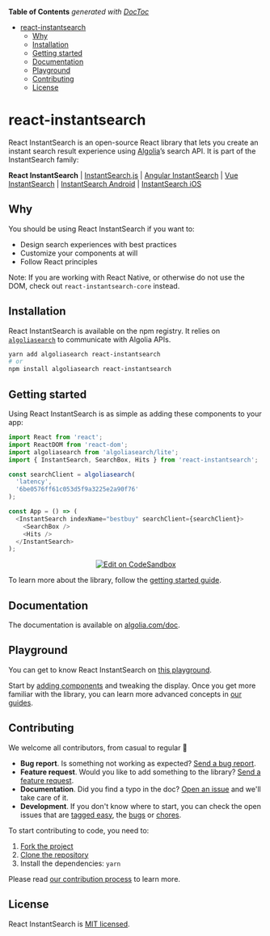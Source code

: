 <!-- START doctoc generated TOC please keep comment here to allow auto update -->
<!-- DON'T EDIT THIS SECTION, INSTEAD RE-RUN doctoc TO UPDATE -->

**Table of Contents** _generated with [DocToc](https://github.com/thlorenz/doctoc)_

- [react-instantsearch](#react-instantsearch)
  - [Why](#why)
  - [Installation](#installation)
  - [Getting started](#getting-started)
  - [Documentation](#documentation)
  - [Playground](#playground)
  - [Contributing](#contributing)
  - [License](#license)

<!-- END doctoc generated TOC please keep comment here to allow auto update -->

# react-instantsearch

React InstantSearch is an open-source React library that lets you create an instant search result experience using [Algolia][algolia-website]’s search API. It is part of the InstantSearch family:

**React InstantSearch** | [InstantSearch.js][instantsearch-github] | [Angular InstantSearch][instantsearch-angular-github] | [Vue InstantSearch][instantsearch-github] | [InstantSearch Android][instantsearch-android-github] | [InstantSearch iOS][instantsearch-ios-github]

## Why

You should be using React InstantSearch if you want to:

- Design search experiences with best practices
- Customize your components at will
- Follow React principles

Note: If you are working with React Native, or otherwise do not use the DOM, check out `react-instantsearch-core` instead.

## Installation

React InstantSearch is available on the npm registry. It relies on [`algoliasearch`](https://github.com/algolia/algoliasearch-client-javascript) to communicate with Algolia APIs.

```sh
yarn add algoliasearch react-instantsearch
# or
npm install algoliasearch react-instantsearch
```

## Getting started

Using React InstantSearch is as simple as adding these components to your app:

```javascript
import React from 'react';
import ReactDOM from 'react-dom';
import algoliasearch from 'algoliasearch/lite';
import { InstantSearch, SearchBox, Hits } from 'react-instantsearch';

const searchClient = algoliasearch(
  'latency',
  '6be0576ff61c053d5f9a3225e2a90f76'
);

const App = () => (
  <InstantSearch indexName="bestbuy" searchClient={searchClient}>
    <SearchBox />
    <Hits />
  </InstantSearch>
);
```

<p align="center">
  <a href="https://codesandbox.io/s/github/algolia/instantsearch/tree/master/examples/react/default-theme" title="Edit on CodeSandbox">
    <img alt="Edit on CodeSandbox" src="https://codesandbox.io/static/img/play-codesandbox.svg">
  </a>
</p>

To learn more about the library, follow the [getting started guide][doc-getting-started].

## Documentation

The documentation is available on [algolia.com/doc][doc].

## Playground

You can get to know React InstantSearch on [this playground][doc-playground].

Start by [adding components][doc-getting-started] and tweaking the display. Once you get more familiar with the library, you can learn more advanced concepts in [our guides][doc-guides].

## Contributing

We welcome all contributors, from casual to regular 💙

- **Bug report**. Is something not working as expected? [Send a bug report][contributing-bugreport].
- **Feature request**. Would you like to add something to the library? [Send a feature request][contributing-featurerequest].
- **Documentation**. Did you find a typo in the doc? [Open an issue][contributing-newissue] and we'll take care of it.
- **Development**. If you don't know where to start, you can check the open issues that are [tagged easy][contributing-label-easy], the [bugs][contributing-label-bug] or [chores][contributing-label-chore].

To start contributing to code, you need to:

1.  [Fork the project](https://help.github.com/articles/fork-a-repo/)
1.  [Clone the repository](https://help.github.com/articles/cloning-a-repository/)
1.  Install the dependencies: `yarn`

Please read [our contribution process](https://github.com/algolia/instantsearch/blob/master/CONTRIBUTING.md) to learn more.

## License

React InstantSearch is [MIT licensed](../../LICENSE).

<!-- Links -->

[doc]: https://www.algolia.com/doc/guides/building-search-ui/what-is-instantsearch/react/
[doc-getting-started]: https://www.algolia.com/doc/guides/building-search-ui/getting-started/react/
[doc-guides]: https://www.algolia.com/doc/guides/building-search-ui/going-further/server-side-rendering/react/
[doc-playground]: https://codesandbox.io/s/github/algolia/instantsearch/tree/master/examples/react/default-theme
[algolia-website]: https://www.algolia.com/
[instantsearch-github]: https://github.com/algolia/instantsearch
[instantsearch-android-github]: https://github.com/algolia/instantsearch-android
[instantsearch-ios-github]: https://github.com/algolia/instantsearch-ios
[instantsearch-angular-github]: https://github.com/algolia/angular-instantsearch
[contributing-bugreport]: https://github.com/algolia/instantsearch/issues/new?template=BUG_REPORT.yml&labels=triage,Library%3A%20React+InstantSearch
[contributing-featurerequest]: https://github.com/algolia/instantsearch/discussions/new?category=ideas&labels=triage,Library%3A%20React+InstantSearch&title=Feature%20request%3A%20
[contributing-newissue]: https://github.com/algolia/instantsearch/issues/new?labels=triage,Library%3A%20React+InstantSearch
[contributing-label-easy]: https://github.com/algolia/instantsearch/issues?q=is%3Aopen+is%3Aissue+label%3A%22Difficulty%3A+Easy%22+label%3A%22Library%3A%20React+InstantSearch%22
[contributing-label-bug]: https://github.com/algolia/instantsearch/issues?q=is%3Aissue+is%3Aopen+label%3A%22Type%3A+Bug%22+label%3A%22Library%3A%20React+InstantSearch%22
[contributing-label-chore]: https://github.com/algolia/instantsearch/issues?q=is%3Aissue+is%3Aopen+label%3A%22Type%3A+Chore%22+label%3A%22Library%3A%20React+InstantSearch%22
